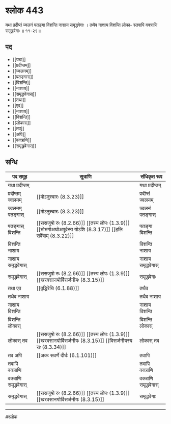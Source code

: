 # श्लोक 443

यथा प्रदीप्तं ज्वलनं पतङ्गा
विशन्ति नाशाय समृद्धवेगाः ।
तथैव नाशाय विशन्ति लोका-
स्तवापि वक्त्राणि समृद्धवेगाः ॥ ११-२९॥


## पद 

- [[यथा]]
- [[प्रदीप्तम्]]
- [[ज्वलनम्]]
- [[पतङ्गास्]]
- [[विशन्ति]]
- [[नाशाय]]
- [[समृद्धवेगास्]]
- [[तथा]]
- [[एव]]
- [[नाशाय]]
- [[विशन्ति]]
- [[लोकास्]]
- [[तव]]
- [[अपि]]
- [[वक्त्राणि]]
- [[समृद्धवेगास्]]

## सन्धि

| पद समूह | सूत्राणि | संधिकृत रूप |
| ----- | ----- | ----- |
| यथा प्रदीप्तम् |  | यथा प्रदीप्तम् |
| प्रदीप्तम् ज्वलनम् |  [[मोऽनुस्वारः (8.3.23)]] | प्रदीप्तं ज्वलनम् |
| ज्वलनम् पतङ्गास् |  [[मोऽनुस्वारः (8.3.23)]] | ज्वलनं पतङ्गास् |
| पतङ्गास् विशन्ति |  [[ससजुषो रुः (8.2.66)]] [[तस्य लोपः (1.3.9)]] [[भोभगोअघोअपूर्वस्य योऽशि (8.3.17)]] [[हलि सर्वेषाम् (8.3.22)]] | पतङ्गा विशन्ति |
| विशन्ति नाशाय |  | विशन्ति नाशाय |
| नाशाय समृद्धवेगास् |  | नाशाय समृद्धवेगास् |
| समृद्धवेगास् |  [[ससजुषो रुः (8.2.66)]] [[तस्य लोपः (1.3.9)]] [[खरवसानयोर्विसर्जनीयः (8.3.15)]] | समृद्धवेगाः |
| तथा एव |  [[वृद्धिरेचि (6.1.88)]] | तथैव |
| तथैव नाशाय |  | तथैव नाशाय |
| नाशाय विशन्ति |  | नाशाय विशन्ति |
| विशन्ति लोकास् |  | विशन्ति लोकास् |
| लोकास् तव |  [[ससजुषो रुः (8.2.66)]] [[तस्य लोपः (1.3.9)]] [[खरवसानयोर्विसर्जनीयः (8.3.15)]] [[विसर्जनीयस्य सः (8.3.34)]] | लोकास् तव |
| तव अपि |  [[अकः सवर्णे दीर्घः (6.1.101)]] | तवापि |
| तवापि वक्त्राणि |  | तवापि वक्त्राणि |
| वक्त्राणि समृद्धवेगास् |  | वक्त्राणि समृद्धवेगास् |
| समृद्धवेगास् |  [[ससजुषो रुः (8.2.66)]] [[तस्य लोपः (1.3.9)]] [[खरवसानयोर्विसर्जनीयः (8.3.15)]] | समृद्धवेगाः |


---

#श्लोक